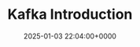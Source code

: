 ---
title: Kafka Introduction
description: 
slug: kafka-introduction
date: 2025-01-03 22:04:00+0000
image: conver.png
categories:
    - Git
tags:
    - Introduction
weight: 1       # You can add weight to some posts to override the default sorting (date descending)
---